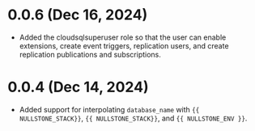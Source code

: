 # 0.0.6 (Dec 16, 2024)
* Added the cloudsqlsuperuser role so that the user can enable extensions, create event triggers, replication users, and create replication publications and subscriptions.

# 0.0.4 (Dec 14, 2024)
* Added support for interpolating `database_name` with `{{ NULLSTONE_STACK}}`, `{{ NULLSTONE_STACK}}`, and `{{ NULLSTONE_ENV }}`.
